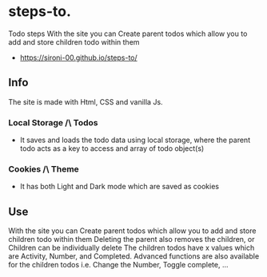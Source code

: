 # steps-to.
Todo steps
With the site you can Create parent todos which allow you to add and store children todo within them

- https://sironi-00.github.io/steps-to/

## Info
The site is made with Html, CSS and vanilla Js.
### Local Storage /\ Todos
- It saves and loads the todo data using local storage, where the parent todo acts as a key to access and array of todo object(s)
### Cookies /\ Theme
- It has both Light and Dark mode which are saved as cookies

## Use
With the site you can Create parent todos which allow you to add and store children todo within them
Deleting the parent also removes the children, or Children can be individually delete
The children todos have x values which are Activity, Number, and Completed. 
Advanced functions are also available for the children todos i.e. Change the Number, Toggle complete, ...